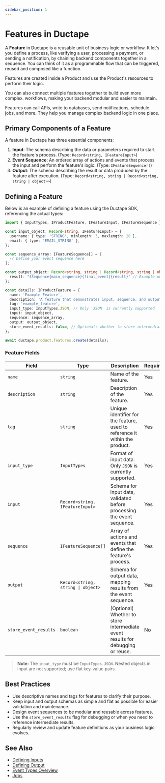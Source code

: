 ```yaml
---
sidebar_position: 1
---
```


# Features in Ductape

A **Feature** in Ductape is a reusable unit of business logic or workflow. 
It let's you define a process, like verifying a user, processing a payment, or sending a notification, by chaining backend components together in a sequence. You can think of it as a programmable flow that can be triggered, reused and composed like a function. 

Features are created inside a Product and use the Product's resources to perform their logic. 

You can also connect multiple features together to build even more complex. workflows, making your backend modular and easier to maintain. 

Features can call APIs, write to databases, send notifications, schedule jobs, and more. They help you manage complex backend logic in one place. 

## Primary Components of a Feature

A feature in Ductape has three essential components:

1. **Input**: The schema describing the data or parameters required to start the feature's process. (Type: `Record<string, IFeatureInput>`)
2. **Event Sequence**: An ordered array of actions and events that process the input and perform the feature's logic. (Type: `IFeatureSequence[]`)
3. **Output**: The schema describing the result or data produced by the feature after execution. (Type: `Record<string, string | Record<string, string | object>>`)

## Defining a Feature

Below is an example of defining a feature using the Ductape SDK, referencing the actual types:

```typescript
import { InputTypes, IProductFeature, IFeatureInput, IFeatureSequence } from "ductape-sdk/types";

const input_object: Record<string, IFeatureInput> = {
  username: { type: 'STRING', minlength: 3, maxlength: 20 },
  email: { type: 'EMAIL_STRING' },
};

const sequence_array: IFeatureSequence[] = [
  // Define your event sequence here
];

const output_object: Record<string, string | Record<string, string | object>> = {
  result: "$Sequence{main_sequence}{final_event}{result}" // Example output mapping
};

const details: IProductFeature = {
  name: 'Example Feature',
  description: 'A feature that demonstrates input, sequence, and output.',
  tag: 'example_feature',
  input_type: InputTypes.JSON, // Only 'JSON' is currently supported
  input: input_object,
  sequence: sequence_array,
  output: output_object,
  store_event_results: false, // Optional: whether to store intermediate event results
};

await ductape.product.features.create(details);
```

### Feature Fields

| Field                | Type                                      | Description                                                                                      | Required |
|----------------------|-------------------------------------------|--------------------------------------------------------------------------------------------------|----------|
| `name`               | `string`                                  | Name of the feature.                                                                             | Yes      |
| `description`        | `string`                                  | Description of the feature.                                                                      | Yes      |
| `tag`                | `string`                                  | Unique identifier for the feature, used to reference it within the product.                      | Yes      |
| `input_type`         | `InputTypes`                              | Format of input data. Only `JSON` is currently supported.                                        | Yes      |
| `input`              | `Record<string, IFeatureInput>`           | Schema for input data, validated before processing the event sequence.                           | Yes      |
| `sequence`           | `IFeatureSequence[]`                      | Array of actions and events that define the feature's process.                                   | Yes      |
| `output`             | `Record<string, string \| object>`         | Schema for output data, mapping results from the event sequence.                                 | Yes      |
| `store_event_results`| `boolean`                                 | (Optional) Whether to store intermediate event results for debugging or reuse.                   | No       |

> **Note:** The `input_type` must be `InputTypes.JSON`. Nested objects in input are not supported; use flat key-value pairs.

## Best Practices
- Use descriptive names and tags for features to clarify their purpose.
- Keep input and output schemas as simple and flat as possible for easier validation and maintenance.
- Design event sequences to be modular and reusable across features.
- Use the `store_event_results` flag for debugging or when you need to reference intermediate results.
- Regularly review and update feature definitions as your business logic evolves.

## See Also
- [Defining Inputs](./inputs.md)
- [Defining Output](./output.md)
- [Event Types Overview](/category/event-types)
- [Jobs](../jobs.md)
